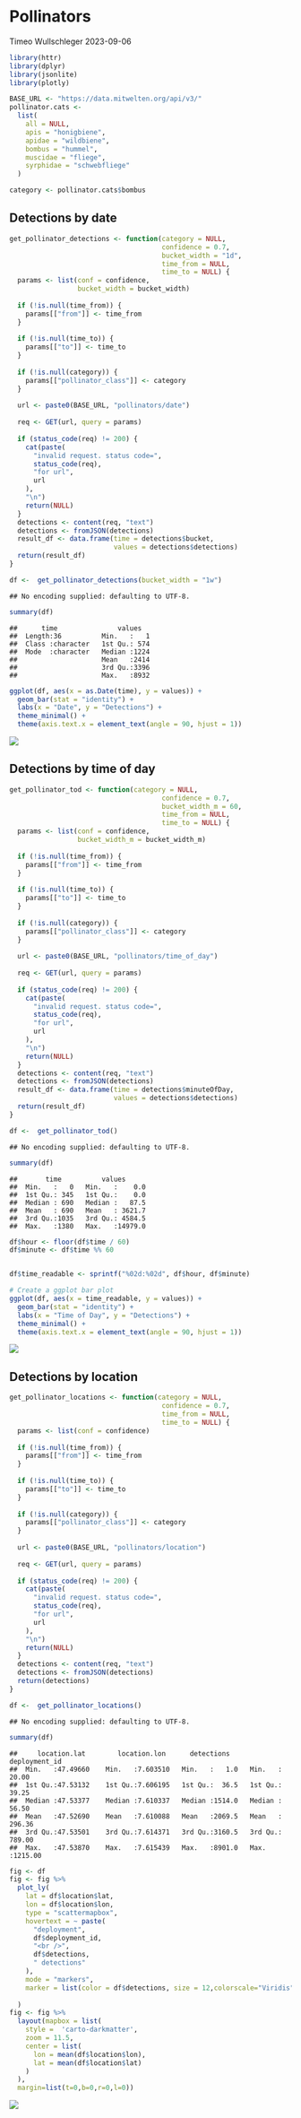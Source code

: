 Pollinators
================
Timeo Wullschleger
2023-09-06

``` r
library(httr)
library(dplyr)
library(jsonlite)
library(plotly)
```

``` r
BASE_URL <- "https://data.mitwelten.org/api/v3/"
pollinator.cats <-
  list(
    all = NULL,
    apis = "honigbiene",
    apidae = "wildbiene",
    bombus = "hummel",
    muscidae = "fliege",
    syrphidae = "schwebfliege"
  )

category <- pollinator.cats$bombus
```

## Detections by date

``` r
get_pollinator_detections <- function(category = NULL,
                                      confidence = 0.7,
                                      bucket_width = "1d",
                                      time_from = NULL,
                                      time_to = NULL) {
  params <- list(conf = confidence,
                 bucket_width = bucket_width)
  
  if (!is.null(time_from)) {
    params[["from"]] <- time_from
  }
  
  if (!is.null(time_to)) {
    params[["to"]] <- time_to
  }
  
  if (!is.null(category)) {
    params[["pollinator_class"]] <- category
  }
  
  url <- paste0(BASE_URL, "pollinators/date")
  
  req <- GET(url, query = params)
  
  if (status_code(req) != 200) {
    cat(paste(
      "invalid request. status code=",
      status_code(req),
      "for url",
      url
    ),
    "\n")
    return(NULL)
  }
  detections <- content(req, "text")
  detections <- fromJSON(detections)
  result_df <- data.frame(time = detections$bucket,
                          values = detections$detections)
  return(result_df)
}
```

``` r
df <-  get_pollinator_detections(bucket_width = "1w")
```

    ## No encoding supplied: defaulting to UTF-8.

``` r
summary(df)
```

    ##      time               values    
    ##  Length:36          Min.   :   1  
    ##  Class :character   1st Qu.: 574  
    ##  Mode  :character   Median :1224  
    ##                     Mean   :2414  
    ##                     3rd Qu.:3396  
    ##                     Max.   :8932

``` r
ggplot(df, aes(x = as.Date(time), y = values)) +
  geom_bar(stat = "identity") +
  labs(x = "Date", y = "Detections") +
  theme_minimal() +
  theme(axis.text.x = element_text(angle = 90, hjust = 1))
```

![](pollinators_files/figure-gfm/unnamed-chunk-5-1.png)<!-- -->

## Detections by time of day

``` r
get_pollinator_tod <- function(category = NULL,
                                      confidence = 0.7,
                                      bucket_width_m = 60,
                                      time_from = NULL,
                                      time_to = NULL) {
  params <- list(conf = confidence,
                 bucket_width_m = bucket_width_m)
  
  if (!is.null(time_from)) {
    params[["from"]] <- time_from
  }
  
  if (!is.null(time_to)) {
    params[["to"]] <- time_to
  }
  
  if (!is.null(category)) {
    params[["pollinator_class"]] <- category
  }
  
  url <- paste0(BASE_URL, "pollinators/time_of_day")
  
  req <- GET(url, query = params)
  
  if (status_code(req) != 200) {
    cat(paste(
      "invalid request. status code=",
      status_code(req),
      "for url",
      url
    ),
    "\n")
    return(NULL)
  }
  detections <- content(req, "text")
  detections <- fromJSON(detections)
  result_df <- data.frame(time = detections$minuteOfDay,
                          values = detections$detections)
  return(result_df)
}
```

``` r
df <-  get_pollinator_tod()
```

    ## No encoding supplied: defaulting to UTF-8.

``` r
summary(df)
```

    ##       time          values       
    ##  Min.   :   0   Min.   :    0.0  
    ##  1st Qu.: 345   1st Qu.:    0.0  
    ##  Median : 690   Median :   87.5  
    ##  Mean   : 690   Mean   : 3621.7  
    ##  3rd Qu.:1035   3rd Qu.: 4584.5  
    ##  Max.   :1380   Max.   :14979.0

``` r
df$hour <- floor(df$time / 60)
df$minute <- df$time %% 60


df$time_readable <- sprintf("%02d:%02d", df$hour, df$minute)

# Create a ggplot bar plot
ggplot(df, aes(x = time_readable, y = values)) +
  geom_bar(stat = "identity") +
  labs(x = "Time of Day", y = "Detections") +
  theme_minimal() +
  theme(axis.text.x = element_text(angle = 90, hjust = 1))
```

![](pollinators_files/figure-gfm/unnamed-chunk-8-1.png)<!-- -->

## Detections by location

``` r
get_pollinator_locations <- function(category = NULL,
                                      confidence = 0.7,
                                      time_from = NULL,
                                      time_to = NULL) {
  params <- list(conf = confidence)
  
  if (!is.null(time_from)) {
    params[["from"]] <- time_from
  }
  
  if (!is.null(time_to)) {
    params[["to"]] <- time_to
  }
  
  if (!is.null(category)) {
    params[["pollinator_class"]] <- category
  }
  
  url <- paste0(BASE_URL, "pollinators/location")
  
  req <- GET(url, query = params)
  
  if (status_code(req) != 200) {
    cat(paste(
      "invalid request. status code=",
      status_code(req),
      "for url",
      url
    ),
    "\n")
    return(NULL)
  }
  detections <- content(req, "text")
  detections <- fromJSON(detections)
  return(detections)
}
```

``` r
df <-  get_pollinator_locations()
```

    ## No encoding supplied: defaulting to UTF-8.

``` r
summary(df)
```

    ##     location.lat        location.lon      detections     deployment_id    
    ##  Min.   :47.49660    Min.   :7.603510   Min.   :   1.0   Min.   :  20.00  
    ##  1st Qu.:47.53132    1st Qu.:7.606195   1st Qu.:  36.5   1st Qu.:  39.25  
    ##  Median :47.53377    Median :7.610337   Median :1514.0   Median :  56.50  
    ##  Mean   :47.52690    Mean   :7.610088   Mean   :2069.5   Mean   : 296.36  
    ##  3rd Qu.:47.53501    3rd Qu.:7.614371   3rd Qu.:3160.5   3rd Qu.: 789.00  
    ##  Max.   :47.53870    Max.   :7.615439   Max.   :8901.0   Max.   :1215.00

``` r
fig <- df
fig <- fig %>%
  plot_ly(
    lat = df$location$lat,
    lon = df$location$lon,
    type = "scattermapbox",
    hovertext = ~ paste(
      "deployment",
      df$deployment_id,
      "<br />",
      df$detections,
      " detections"
    ),
    mode = "markers",
    marker = list(color = df$detections, size = 12,colorscale="Viridis", opacity=0.8)
    
  )
fig <- fig %>%
  layout(mapbox = list(
    style =  'carto-darkmatter',
    zoom = 11.5,
    center = list(
      lon = mean(df$location$lon),
      lat = mean(df$location$lat)
    )
  ),
  margin=list(t=0,b=0,r=0,l=0))
```

![](assets/polli_map.png)
